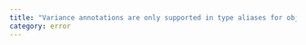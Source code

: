 ```yaml
---
title: "Variance annotations are only supported in type aliases for object, function, constructor, and mapped types."
category: error
---
```

